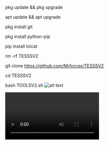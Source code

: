 pkg update && pkg upgrade

apt update && apt upgrade 

pkg install git

pkg install python-pip

pip install lolcat

rm -rf TESSSV2

git clone https://github.com/Mrforces/TESSSV2

cd TESSSV2

bash TOOLSV2.sh
![alt text](https://github.com/Mrforces/TESSSV2/blob/main/IMG_20230806_141809.jpg?raw-true)

![alt text](https://github.com/Mrforces/TESSSV2/blob/main/Snaptik.app_7252246473172077830.mp4?raw-true)
